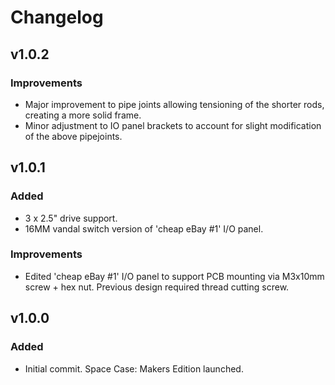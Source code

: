 # Changelog

## v1.0.2

### Improvements
- Major improvement to pipe joints allowing tensioning of the shorter rods, creating a more solid frame.
- Minor adjustment to IO panel brackets to account for slight modification of the above pipejoints.  

## v1.0.1

### Added
- 3 x 2.5" drive support.
- 16MM vandal switch version of 'cheap eBay #1' I/O panel. 

### Improvements
- Edited 'cheap eBay #1' I/O panel to support PCB mounting via M3x10mm screw + hex nut. Previous design required thread cutting screw. 

## v1.0.0

### Added
- Initial commit. Space Case: Makers Edition launched.
